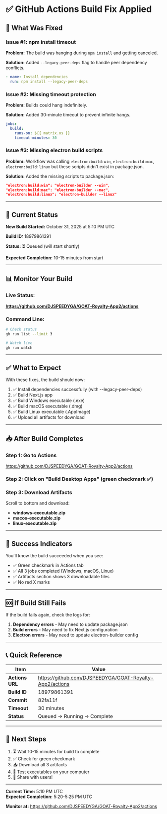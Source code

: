 # ✅ GitHub Actions Build Fix Applied

## 🔧 What Was Fixed

### Issue #1: npm install timeout
**Problem:** The build was hanging during `npm install` and getting canceled.

**Solution:** Added `--legacy-peer-deps` flag to handle peer dependency conflicts.

```yaml
- name: Install dependencies
  run: npm install --legacy-peer-deps
```

### Issue #2: Missing timeout protection
**Problem:** Builds could hang indefinitely.

**Solution:** Added 30-minute timeout to prevent infinite hangs.

```yaml
jobs:
  build:
    runs-on: ${{ matrix.os }}
    timeout-minutes: 30
```

### Issue #3: Missing electron build scripts
**Problem:** Workflow was calling `electron:build:win`, `electron:build:mac`, `electron:build:linux` but these scripts didn't exist in package.json.

**Solution:** Added the missing scripts to package.json:

```json
"electron:build:win": "electron-builder --win",
"electron:build:mac": "electron-builder --mac",
"electron:build:linux": "electron-builder --linux"
```

---

## 🚀 Current Status

**New Build Started:** October 31, 2025 at 5:10 PM UTC

**Build ID:** 18979861391

**Status:** ⏳ Queued (will start shortly)

**Expected Completion:** 10-15 minutes from start

---

## 📊 Monitor Your Build

### Live Status:
**https://github.com/DJSPEEDYGA/GOAT-Royalty-App2/actions**

### Command Line:
```bash
# Check status
gh run list --limit 3

# Watch live
gh run watch
```

---

## ✅ What to Expect

With these fixes, the build should now:

1. ✅ Install dependencies successfully (with --legacy-peer-deps)
2. ✅ Build Next.js app
3. ✅ Build Windows executable (.exe)
4. ✅ Build macOS executable (.dmg)
5. ✅ Build Linux executable (.AppImage)
6. ✅ Upload all artifacts for download

---

## 📥 After Build Completes

### Step 1: Go to Actions
https://github.com/DJSPEEDYGA/GOAT-Royalty-App2/actions

### Step 2: Click on "Build Desktop Apps" (green checkmark ✅)

### Step 3: Download Artifacts
Scroll to bottom and download:
- **windows-executable.zip**
- **macos-executable.zip**
- **linux-executable.zip**

---

## 🎯 Success Indicators

You'll know the build succeeded when you see:

- ✅ Green checkmark in Actions tab
- ✅ All 3 jobs completed (Windows, macOS, Linux)
- ✅ Artifacts section shows 3 downloadable files
- ✅ No red X marks

---

## 🆘 If Build Still Fails

If the build fails again, check the logs for:

1. **Dependency errors** - May need to update package.json
2. **Build errors** - May need to fix Next.js configuration
3. **Electron errors** - May need to update electron-builder config

---

## 📞 Quick Reference

| Item | Value |
|------|-------|
| **Actions URL** | https://github.com/DJSPEEDYGA/GOAT-Royalty-App2/actions |
| **Build ID** | 18979861391 |
| **Commit** | 82fa11f |
| **Timeout** | 30 minutes |
| **Status** | Queued → Running → Complete |

---

## 🎊 Next Steps

1. ⏳ Wait 10-15 minutes for build to complete
2. ✅ Check for green checkmark
3. 📥 Download all 3 artifacts
4. 🧪 Test executables on your computer
5. 🚀 Share with users!

---

**Current Time:** 5:10 PM UTC  
**Expected Completion:** 5:20-5:25 PM UTC

**Monitor at:** https://github.com/DJSPEEDYGA/GOAT-Royalty-App2/actions